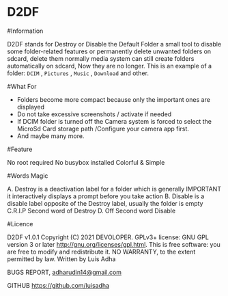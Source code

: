 # D2DF
#Information

D2DF stands for Destroy or Disable the Default Folder a small tool to disable some folder-related features
or permanently delete unwanted folders on sdcard, delete them normally media system can still create folders automatically on sdcard,  Now they are no longer.
This is an example of a folder: `DCIM` , `Pictures` , `Music` , `Download` and other.

#What For

- Folders become more compact because only the important ones are displayed
- Do not take excessive screenshots / activate if needed
- If DCIM folder is turned off the Camera system is forced to select the MicroSd Card storage path /Configure your camera app first.
- And maybe many more.

#Feature

No root required
No busybox installed
Colorful & Simple

#Words Magic

A. Destroy is a deactivation label for a folder which is generally IMPORTANT it interactively displays a prompt before you take action
B. Disable is a disable label opposite of the Destroy label, usually the folder is empty
C.R.I.P Second word of Destroy
D. Off Second word Disable

#Licence

D2DF v1.0.1
Copyright (C) 2021 DEVOLOPER. GPLv3+ license: GNU GPL version 3 or later http://gnu.org/licenses/gpl.html. This is free software: you are free to modify and redistribute it. NO WARRANTY, to the extent permitted by law. Written by Luis Adha

BUGS REPORT, adharudin14@gmail.com

GITHUB https://github.com/luisadha
